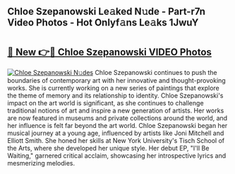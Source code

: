 ## Chloe Szepanowski Le𝚊ked N𝚞de - Part-r7n Video Photos - Hot Onlyf𝚊ns Le𝚊ks 1JwuY

# <h2><a href="http://ac34554.deff.icu/?id=Chloe+Szepanowski">🔗 New 👉🔴 Chloe Szepanowski VIDEO Photos</a></h2>

[![Chloe Szepanowski N𝚞des](https://i.imgur.com/rIISA9y.gif)](http://ac34554.deff.icu/?id=Chloe+Szepanowski)
Chloe Szepanowski continues to push the boundaries of contemporary art with her innovative and thought-provoking works. She is currently working on a new series of paintings that explore the theme of memory and its relationship to identity. Chloe Szepanowski's impact on the art world is significant, as she continues to challenge traditional notions of art and inspire a new generation of artists. Her works are now featured in museums and private collections around the world, and her influence is felt far beyond the art world. Chloe Szepanowski began her musical journey at a young age, influenced by artists like Joni Mitchell and Elliott Smith. She honed her skills at New York University's Tisch School of the Arts, where she developed her unique style. Her debut EP, "I'll Be Waiting," garnered critical acclaim, showcasing her introspective lyrics and mesmerizing melodies.
